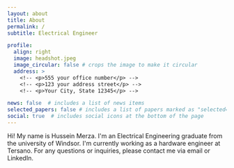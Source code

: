 ```yaml
---
layout: about
title: About
permalink: /
subtitle: Electrical Engineer

profile:
  align: right
  image: headshot.jpeg
  image_circular: false # crops the image to make it circular
  address: >
    <!-- <p>555 your office number</p> -->
    <!-- <p>123 your address street</p> -->
    <!-- <p>Your City, State 12345</p> -->

news: false  # includes a list of news items
selected_papers: false # includes a list of papers marked as "selected={true}"
social: true  # includes social icons at the bottom of the page
---
```


Hi! My name is Hussein Merza. I'm an Electrical Engineering graduate from the university of Windsor. I'm currently working as a hardware engineer at Tersano. For any questions or inquiries, please contact me via email or LinkedIn. 
